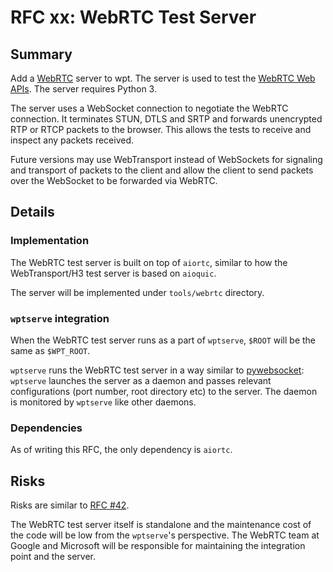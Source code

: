 # RFC xx: WebRTC Test Server

## Summary

Add a [WebRTC](https://datatracker.ietf.org/doc/html/rfc8834) server to wpt. The server is used to test the [WebRTC Web APIs](https://w3c.github.io/webrtc/). The server requires Python 3.

The server uses a WebSocket connection to negotiate the WebRTC connection.
It terminates STUN, DTLS and SRTP and forwards unencrypted RTP or RTCP packets to the browser.
This allows the tests to receive and inspect any packets received.

Future versions may use WebTransport instead of WebSockets for signaling and transport of packets to the client and allow the client to send packets over the WebSocket to be forwarded
via WebRTC.

## Details

### Implementation

The WebRTC test server is built on top of `aiortc`, similar to how the WebTransport/H3 test server is based on `aioquic`.

The server will be implemented under `tools/webrtc` directory.

### `wptserve` integration

When the WebRTC test server runs as a part of `wptserve`, `$ROOT` will be the same as `$WPT_ROOT`.

`wptserve` runs the WebRTC test server in a way similar to [pywebsocket](https://github.com/web-platform-tests/wpt/blob/246a32576020cb9c4241b7cfbc296f92d944ff6b/tools/serve/serve.py#L713):
`wptserve` launches the server as a daemon and passes relevant configurations (port number, root directory etc) to the server. The daemon is monitored by `wptserve` like other daemons.

### Dependencies

As of writing this RFC, the only dependency is `aiortc`.

## Risks

Risks are similar to [RFC #42](https://github.com/web-platform-tests/rfcs/blob/master/rfcs/quic.md#risks).

The WebRTC test server itself is standalone and the maintenance cost of the code will be low from the `wptserve`'s perspective.
The WebRTC team at Google and Microsoft will be responsible for maintaining the integration point and the server.

